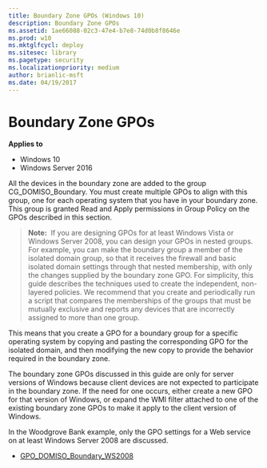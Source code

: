 ```yaml
---
title: Boundary Zone GPOs (Windows 10)
description: Boundary Zone GPOs
ms.assetid: 1ae66088-02c3-47e4-b7e8-74d0b8f8646e
ms.prod: w10
ms.mktglfcycl: deploy
ms.sitesec: library
ms.pagetype: security
ms.localizationpriority: medium
author: brianlic-msft
ms.date: 04/19/2017
---
```


# Boundary Zone GPOs

**Applies to**
-   Windows 10
-   Windows Server 2016

All the devices in the boundary zone are added to the group CG\_DOMISO\_Boundary. You must create multiple GPOs to align with this group, one for each operating system that you have in your boundary zone. This group is granted Read and Apply permissions in Group Policy on the GPOs described in this section.

>**Note:**  If you are designing GPOs for at least Windows Vista or Windows Server 2008, you can design your GPOs in nested groups. For example, you can make the boundary group a member of the isolated domain group, so that it receives the firewall and basic isolated domain settings through that nested membership, with only the changes supplied by the boundary zone GPO. For simplicity, this guide describes the techniques used to create the independent, non-layered policies. We recommend that you create and periodically run a script that compares the memberships of the groups that must be mutually exclusive and reports any devices that are incorrectly assigned to more than one group.

This means that you create a GPO for a boundary group for a specific operating system by copying and pasting the corresponding GPO for the isolated domain, and then modifying the new copy to provide the behavior required in the boundary zone.

The boundary zone GPOs discussed in this guide are only for server versions of Windows because client devices are not expected to participate in the boundary zone. If the need for one occurs, either create a new GPO for that version of Windows, or expand the WMI filter attached to one of the existing boundary zone GPOs to make it apply to the client version of Windows.

In the Woodgrove Bank example, only the GPO settings for a Web service on at least Windows Server 2008 are discussed.

-   [GPO\_DOMISO\_Boundary\_WS2008](gpo-domiso-boundary.md)

